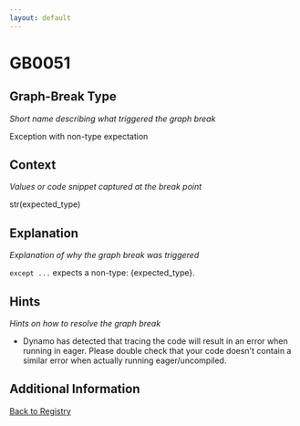 ```yaml
---
layout: default
---
```

# GB0051

## Graph-Break Type
*Short name describing what triggered the graph break*

Exception with non-type expectation

## Context
*Values or code snippet captured at the break point*

str(expected_type)

## Explanation
*Explanation of why the graph break was triggered*

`except ...` expects a non-type: {expected_type}.

## Hints
*Hints on how to resolve the graph break*

- Dynamo has detected that tracing the code will result in an error when running in eager. Please double check that your code doesn't contain a similar error when actually running eager/uncompiled.


## Additional Information

<!-- ADDITIONAL INFORMATION START - Add custom information below this line -->

<!-- ADDITIONAL INFORMATION END -->

[Back to Registry](../index.html)

